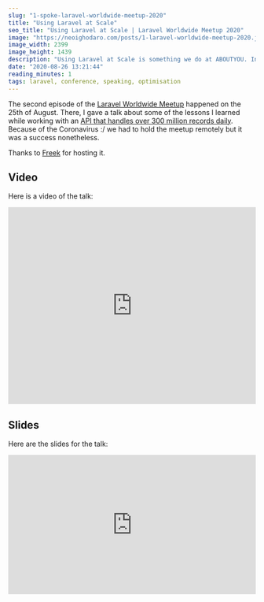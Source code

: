 ```yaml
---
slug: "1-spoke-laravel-worldwide-meetup-2020"
title: "Using Laravel at Scale"
seo_title: "Using Laravel at Scale | Laravel Worldwide Meetup 2020"
image: "https://neoighodaro.com/posts/1-laravel-worldwide-meetup-2020.jpg"
image_width: 2399
image_height: 1439
description: "Using Laravel at Scale is something we do at ABOUTYOU. In this talk, I will give some tips about running Laravel at Scale"
date: "2020-08-26 13:21:44"
reading_minutes: 1
tags: laravel, conference, speaking, optimisation
---
```


The second episode of the [Laravel Worldwide Meetup](https://meetup.laravel.com) happened on the <date>25th of August</date>. There, I gave a talk about some of the lessons I learned while working with an [API that handles over 300 million records daily](https://twitter.com/aboutyou_tech). Because of the Coronavirus :/ we had to hold the meetup remotely but it was a success nonetheless.

Thanks to [Freek](https://freek.dev) for hosting it.

## Video

Here is a video of the talk:

<iframe width="100%" height="400" src="https://www.youtube.com/embed/4WZHRtgMAWo" frameborder="0" allow="accelerometer; autoplay; encrypted-media; gyroscope; picture-in-picture" allowfullscreen></iframe>

## Slides

Here are the slides for the talk:

<div style="left: 0; width: 100%; height: 0; position: relative; padding-bottom: 56.1972%;"><iframe src="https://speakerdeck.com/player/97c47be4dfcb40c8a0c1619107da3e56" style="border: 0; top: 0; left: 0; width: 100%; height: 100%; position: absolute;" allowfullscreen scrolling="no" allow="encrypted-media"></iframe></div>
